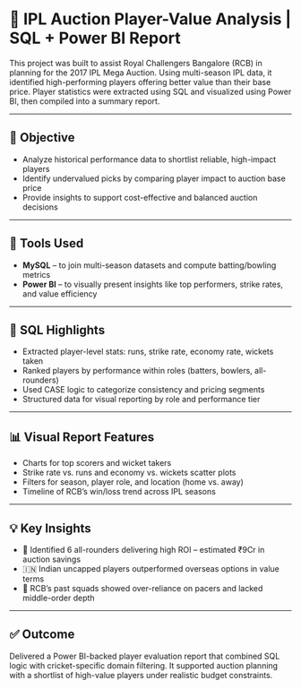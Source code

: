 # 🏏 IPL Auction Player-Value Analysis | SQL + Power BI Report

This project was built to assist Royal Challengers Bangalore (RCB) in planning for the 2017 IPL Mega Auction. Using multi-season IPL data, it identified high-performing players offering better value than their base price. Player statistics were extracted using SQL and visualized using Power BI, then compiled into a summary report.

---

## 🎯 Objective

- Analyze historical performance data to shortlist reliable, high-impact players  
- Identify undervalued picks by comparing player impact to auction base price  
- Provide insights to support cost-effective and balanced auction decisions

---

## 🧰 Tools Used

- **MySQL** – to join multi-season datasets and compute batting/bowling metrics  
- **Power BI** – to visually present insights like top performers, strike rates, and value efficiency

---

## 🧮 SQL Highlights

- Extracted player-level stats: runs, strike rate, economy rate, wickets taken  
- Ranked players by performance within roles (batters, bowlers, all-rounders)  
- Used CASE logic to categorize consistency and pricing segments  
- Structured data for visual reporting by role and performance tier

---

## 📊 Visual Report Features

- Charts for top scorers and wicket takers  
- Strike rate vs. runs and economy vs. wickets scatter plots  
- Filters for season, player role, and location (home vs. away)  
- Timeline of RCB’s win/loss trend across IPL seasons

---

## 💡 Key Insights

- 💸 Identified 6 all-rounders delivering high ROI – estimated ₹9Cr in auction savings  
- 🇮🇳 Indian uncapped players outperformed overseas options in value terms  
- 🔁 RCB’s past squads showed over-reliance on pacers and lacked middle-order depth

---

## ✅ Outcome

Delivered a Power BI-backed player evaluation report that combined SQL logic with cricket-specific domain filtering. It supported auction planning with a shortlist of high-value players under realistic budget constraints.
